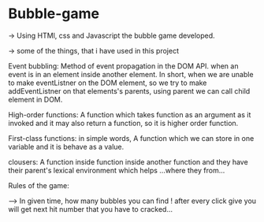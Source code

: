 # Bubble-game

-> Using HTMl, css and Javascript the bubble game developed.

-> some of the things, that i have used in this project
   
   Event bubbling: Method of event propagation in the DOM API. when an event is in an element inside another element. In short, when we are unable to make eventListner on the DOM 
                   element, so we try to make addEventListner on that elements's parents, using parent we can call child element in DOM.
   
   High-order functions: A function which takes function as an argument as it invoked and it may also return a function, so it is higher order function.
  
   First-class functions: in simple words, A function which we can store in one variable and it is behave as a value. 
   
   clousers: A function inside function inside another function and they have their parent's lexical environment which helps ...where they from...

Rules of the game:

--> In given time, how many bubbles you can find ! after every click give you will get next hit number that you have to cracked... 

   
   
